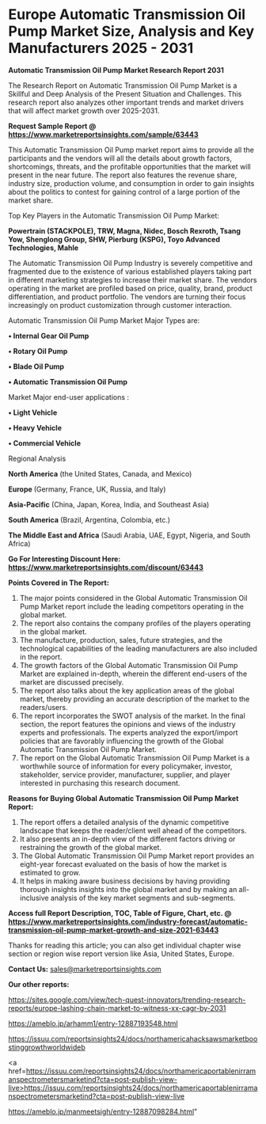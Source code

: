 # Europe Automatic Transmission Oil Pump Market Size, Analysis and Key Manufacturers 2025 - 2031

<strong>Automatic Transmission Oil Pump Market Research Report 2031</strong>

The Research Report on Automatic Transmission Oil Pump Market is a Skillful and Deep Analysis of the Present Situation and Challenges. This research report also analyzes other important trends and market drivers that will affect market growth over 2025-2031.

<strong>Request Sample Report @ <a href=https://www.marketreportsinsights.com/sample/63443>https://www.marketreportsinsights.com/sample/63443</a></strong>

This Automatic Transmission Oil Pump market report aims to provide all the participants and the vendors will all the details about growth factors, shortcomings, threats, and the profitable opportunities that the market will present in the near future. The report also features the revenue share, industry size, production volume, and consumption in order to gain insights about the politics to contest for gaining control of a large portion of the market share.

Top Key Players in the Automatic Transmission Oil Pump Market:

<strong>Powertrain (STACKPOLE), TRW, Magna, Nidec, Bosch Rexroth, Tsang Yow, Shenglong Group, SHW, Pierburg (KSPG), Toyo Advanced Technologies, Mahle</strong>

The Automatic Transmission Oil Pump Industry is severely competitive and fragmented due to the existence of various established players taking part in different marketing strategies to increase their market share. The vendors operating in the market are profiled based on price, quality, brand, product differentiation, and product portfolio. The vendors are turning their focus increasingly on product customization through customer interaction.

Automatic Transmission Oil Pump Market Major Types are:

<strong>• Internal Gear Oil Pump

• Rotary Oil Pump

• Blade Oil Pump

• Automatic Transmission Oil Pump</strong>

Market Major end-user applications :

<strong>• Light Vehicle

• Heavy Vehicle

• Commercial Vehicle</strong>

Regional Analysis

</u><strong><b>North America</b></strong> (the United States, Canada, and Mexico)

<strong><b>Europe </b></strong>(Germany, France, UK, Russia, and Italy)

<strong><b>Asia-Pacific</b></strong> (China, Japan, Korea, India, and Southeast Asia)

<strong><b>South America</b></strong> (Brazil, Argentina, Colombia, etc.)

<strong><b>The Middle East and Africa</b></strong> (Saudi Arabia, UAE, Egypt, Nigeria, and South Africa)

<strong>Go For Interesting Discount Here: <a href=https://www.marketreportsinsights.com/discount/63443>https://www.marketreportsinsights.com/discount/63443</a></strong>

<strong>Points Covered in The Report:</strong>
<ol>
  <li>The major points considered in the Global Automatic Transmission Oil Pump Market report include the leading competitors operating in the global market.</li>
  <li>The report also contains the company profiles of the players operating in the global market.</li>
  <li>The manufacture, production, sales, future strategies, and the technological capabilities of the leading manufacturers are also included in the report.</li>
  <li>The growth factors of the Global Automatic Transmission Oil Pump Market are explained in-depth, wherein the different end-users of the market are discussed precisely.</li>
  <li>The report also talks about the key application areas of the global market, thereby providing an accurate description of the market to the readers/users.</li>
  <li>The report incorporates the SWOT analysis of the market. In the final section, the report features the opinions and views of the industry experts and professionals. The experts analyzed the export/import policies that are favorably influencing the growth of the Global Automatic Transmission Oil Pump Market.</li>
  <li>The report on the Global Automatic Transmission Oil Pump Market is a worthwhile source of information for every policymaker, investor, stakeholder, service provider, manufacturer, supplier, and player interested in purchasing this research document.</li>
</ol>
<strong>Reasons for Buying Global Automatic Transmission Oil Pump Market Report:</strong>

<ol>
  <li>The report offers a detailed analysis of the dynamic competitive landscape that keeps the reader/client well ahead of the competitors.</li>
  <li>It also presents an in-depth view of the different factors driving or restraining the growth of the global market.</li>
  <li>The Global Automatic Transmission Oil Pump Market report provides an eight-year forecast evaluated on the basis of how the market is estimated to grow.</li>
  <li>It helps in making aware business decisions by having providing thorough insights insights into the global market and by making an all-inclusive analysis of the key market segments and sub-segments.</li>
</ol>
<strong>Access full Report Description, TOC, Table of Figure, Chart, etc. @ <a href=https://www.marketreportsinsights.com/industry-forecast/automatic-transmission-oil-pump-market-growth-and-size-2021-63443>https://www.marketreportsinsights.com/industry-forecast/automatic-transmission-oil-pump-market-growth-and-size-2021-63443</a></strong>


Thanks for reading this article; you can also get individual chapter wise section or region wise report version like Asia, United States, Europe.

<strong>Contact Us:</strong>
sales@marketreportsinsights.com

<strong>Our other reports:</strong>

<a href=https://sites.google.com/view/tech-quest-innovators/trending-research-reports/europe-lashing-chain-market-to-witness-xx-cagr-by-2031>https://sites.google.com/view/tech-quest-innovators/trending-research-reports/europe-lashing-chain-market-to-witness-xx-cagr-by-2031</a>

<a href=https://ameblo.jp/arhamm1/entry-12887193548.html>https://ameblo.jp/arhamm1/entry-12887193548.html</a>

<a href=https://issuu.com/reportsinsights24/docs/northamericahacksawsmarketboostinggrowthworldwideb>https://issuu.com/reportsinsights24/docs/northamericahacksawsmarketboostinggrowthworldwideb</a>

<a href=https://issuu.com/reportsinsights24/docs/northamericaportablenirramanspectrometersmarketind?cta=post-publish-view-live>https://issuu.com/reportsinsights24/docs/northamericaportablenirramanspectrometersmarketind?cta=post-publish-view-live</a>

<a href=https://ameblo.jp/manmeetsigh/entry-12887098284.html>https://ameblo.jp/manmeetsigh/entry-12887098284.html</a>"
